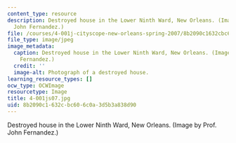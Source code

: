 ```yaml
---
content_type: resource
description: Destroyed house in the Lower Ninth Ward, New Orleans. (Image by Prof.
  John Fernandez.)
file: /courses/4-001j-cityscope-new-orleans-spring-2007/8b2090c1632cbc606c0a3d5b3a838d90_4-001js07.jpg
file_type: image/jpeg
image_metadata:
  caption: Destroyed house in the Lower Ninth Ward, New Orleans. (Image by Prof. John
    Fernandez.)
  credit: ''
  image-alt: Photograph of a destroyed house.
learning_resource_types: []
ocw_type: OCWImage
resourcetype: Image
title: 4-001js07.jpg
uid: 8b2090c1-632c-bc60-6c0a-3d5b3a838d90
---
```

Destroyed house in the Lower Ninth Ward, New Orleans. (Image by Prof. John Fernandez.)

